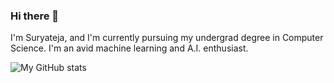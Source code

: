 ### Hi there 👋

I'm Suryateja, and I'm currently pursuing my undergrad degree in Computer Science. I'm an avid machine learning and A.I. enthusiast.

![My GitHub stats](https://github-readme-stats.vercel.app/api?username=suryateja-challa&show_icons=true&theme=dark)
